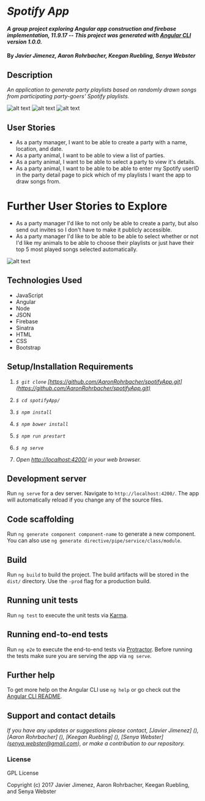 # _Spotify App_

#### _A group project exploring Angular app construction and firebase implementation, 11.9.17 -- This project was generated with [Angular CLI](https://github.com/angular/angular-cli) version 1.0.0._

#### By _Javier Jimenez, Aaron Rohrbacher, Keegan Ruebling, Senya Webster_

## Description
_An application to generate party playlists based on randomly drawn songs from participating party-goers' Spotify playlists._

![alt text](https:// "home screen")
![alt text](https:// "about page")
![alt text](https:// "parties page")


## User Stories
* As a party manager, I want to be able to create a party with a name, location, and date.
* As a party animal, I want to be able to view a list of parties.
* As a party animal, I want to be able to select a party to view it's details.
* As a party animal, I want to be able to be able to enter my Spotify userID in the party detail page to pick which of my playlists I want the app to draw songs from.

# Further User Stories to Explore
* As a party manager I'd like to not only be able to create a party, but also send out invites so I don't have to make it publicly accessible.
* As a party manager I'd like to be able to be able to select whether or not I'd like my animals to be able to choose their playlists or just have their top 5 most played songs selected automatically.


![alt text](https:// "firebase")

## Technologies Used
* JavaScript
* Angular
* Node
* JSON
* Firebase
* Sinatra
* HTML
* CSS
* Bootstrap

## Setup/Installation Requirements
1. _`$ git clone` [https://github.com/AaronRohrbacher/spotifyApp.git](https://github.com/AaronRohrbacher/spotifyApp.git)_

2. _`$ cd spotifyApp/`_

3. _`$ npm install`_

4. _`$ npm bower install`_

5. _`$ npm run prestart`_

6. _`$ ng serve`_

5. _Open [http://localhost:4200/](http://localhost:4200/) in your web browser._

## Development server
Run `ng serve` for a dev server. Navigate to `http://localhost:4200/`. The app will automatically reload if you change any of the source files.

## Code scaffolding
Run `ng generate component component-name` to generate a new component. You can also use `ng generate directive/pipe/service/class/module`.

## Build
Run `ng build` to build the project. The build artifacts will be stored in the `dist/` directory. Use the `-prod` flag for a production build.

## Running unit tests
Run `ng test` to execute the unit tests via [Karma](https://karma-runner.github.io).

## Running end-to-end tests
Run `ng e2e` to execute the end-to-end tests via [Protractor](http://www.protractortest.org/).
Before running the tests make sure you are serving the app via `ng serve`.

## Further help
To get more help on the Angular CLI use `ng help` or go check out the [Angular CLI README](https://github.com/angular/angular-cli/blob/master/README.md).

## Support and contact details
_If you have any updates or suggestions please contact, [Javier Jimenez] (), [Aaron Rohrbacher] (), [Keegan Ruebling] (), [Senya Webster] (senya.webster@gmail.com), or make a contribution to our repository._

### License

GPL License

Copyright (c) 2017 Javier Jimenez, Aaron Rohrbacher, Keegan Ruebling, and Senya Webster

